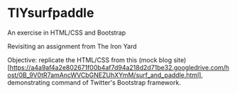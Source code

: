 # TIYsurfpaddle
An exercise in HTML/CSS and Bootstrap

Revisiting an assignment from The Iron Yard

Objective: replicate the HTML/CSS from this (mock blog site)[https://a4a9af4a2e802671f00b4af7d94a218d2d71be32.googledrive.com/host/0B_9V0tR7amAncWVCbGNEZUhXYmM/surf_and_paddle.html], demonstrating command of Twitter's Bootstrap framework. 
